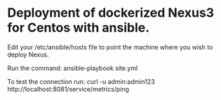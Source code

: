 Deployment of dockerized Nexus3 for Centos with ansible.
========================================================

Edit your /etc/ansible/hosts file to point the machine where you wish to deploy Nexus.

Run the command:
ansible-playbook site.yml

To test the connection run:
curl -u admin:admin123 http://localhost:8081/service/metrics/ping
